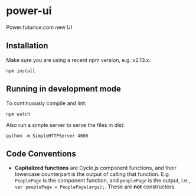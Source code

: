 # power-ui

Power.futurice.com new UI

## Installation

Make sure you are using a recent npm version, e.g. v2.13.x.

```
npm install
```

## Running in development mode

To continuously compile and lint:
```
npm watch
```

Also run a simple server to serve the files in dist:
```
python -m SimpleHTTPServer 4000
```

## Code Conventions

- **Capitalized functions** are Cycle.js component functions, and their lowercase counterpart is the output of calling that function. E.g. `PeoplePage` is the component function, and `peoplePage` is the output, i.e., `var peoplePage = PeoplePage(args);`. These are **not** constructors.
